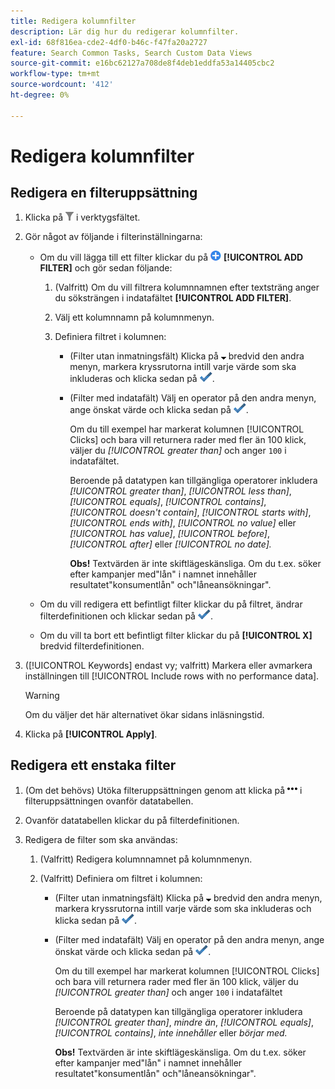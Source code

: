 ```yaml
---
title: Redigera kolumnfilter
description: Lär dig hur du redigerar kolumnfilter.
exl-id: 68f816ea-cde2-4df0-b46c-f47fa20a2727
feature: Search Common Tasks, Search Custom Data Views
source-git-commit: e16bc62127a708de8f4deb1eddfa53a14405cbc2
workflow-type: tm+mt
source-wordcount: '412'
ht-degree: 0%

---
```


# Redigera kolumnfilter

## Redigera en filteruppsättning

1. Klicka på ![Filter](/help/search-social-commerce/assets/filter.png "Filter") i verktygsfältet.

1. Gör något av följande i filterinställningarna:

   * Om du vill lägga till ett filter klickar du på ![Lägg till filter](/help/search-social-commerce/assets/add.png "Lägg till filter") **[!UICONTROL ADD FILTER]** och gör sedan följande:

      1. (Valfritt) Om du vill filtrera kolumnnamnen efter textsträng anger du söksträngen i indatafältet **[!UICONTROL ADD FILTER]**.

      1. Välj ett kolumnnamn på kolumnmenyn.

      1. Definiera filtret i kolumnen:

         * (Filter utan inmatningsfält) Klicka på ![Nedåtpil](/help/search-social-commerce/assets/arrow-down-expand.png "Nedåtpil") bredvid den andra menyn, markera kryssrutorna intill varje värde som ska inkluderas och klicka sedan på ![Uppdatera filter](/help/search-social-commerce/assets/select.png "Uppdatera filter").

         * (Filter med indatafält) Välj en operator på den andra menyn, ange önskat värde och klicka sedan på ![Uppdatera filter](/help/search-social-commerce/assets/select.png "Uppdatera filter").

           Om du till exempel har markerat kolumnen [!UICONTROL Clicks] och bara vill returnera rader med fler än 100 klick, väljer du *[!UICONTROL greater than]* och anger `100` i indatafältet.

           Beroende på datatypen kan tillgängliga operatorer inkludera *[!UICONTROL greater than]*, *[!UICONTROL less than]*, *[!UICONTROL equals]*, *[!UICONTROL contains]*, *[!UICONTROL doesn't contain]*, *[!UICONTROL starts with]*, *[!UICONTROL ends with]*, *[!UICONTROL no value]* eller *[!UICONTROL has value]*, *[!UICONTROL before]*, *[!UICONTROL after]* eller *[!UICONTROL no date].*

           **Obs!** Textvärden är inte skiftlägeskänsliga. Om du t.ex. söker efter kampanjer med&quot;lån&quot; i namnet innehåller resultatet&quot;konsumentlån&quot; och&quot;låneansökningar&quot;.

   * Om du vill redigera ett befintligt filter klickar du på filtret, ändrar filterdefinitionen och klickar sedan på ![Uppdatera filter](/help/search-social-commerce/assets/select.png "Uppdatera filter").

   * Om du vill ta bort ett befintligt filter klickar du på **[!UICONTROL X]** bredvid filterdefinitionen.

1. ([!UICONTROL Keywords] endast vy; valfritt) Markera eller avmarkera inställningen till [!UICONTROL Include rows with no performance data].

   >[!WARNING]
   >
   >Om du väljer det här alternativet ökar sidans inläsningstid.

1. Klicka på **[!UICONTROL Apply]**.

## Redigera ett enstaka filter

1. (Om det behövs) Utöka filteruppsättningen genom att klicka på ![Mer](/help/search-social-commerce/assets/more-filters.png "Mer") i filteruppsättningen ovanför datatabellen.

1. Ovanför datatabellen klickar du på filterdefinitionen.

1. Redigera de filter som ska användas:

   1. (Valfritt) Redigera kolumnnamnet på kolumnmenyn.

   1. (Valfritt) Definiera om filtret i kolumnen:

      * (Filter utan inmatningsfält) Klicka på ![Nedåtpil](/help/search-social-commerce/assets/arrow-down-expand.png "Nedåtpil") bredvid den andra menyn, markera kryssrutorna intill varje värde som ska inkluderas och klicka sedan på ![Uppdatera filter](/help/search-social-commerce/assets/select.png "Uppdatera filter").

      * (Filter med indatafält) Välj en operator på den andra menyn, ange önskat värde och klicka sedan på ![Uppdatera filter](/help/search-social-commerce/assets/select.png "Uppdatera filter").

        Om du till exempel har markerat kolumnen [!UICONTROL Clicks] och bara vill returnera rader med fler än 100 klick, väljer du *[!UICONTROL greater than]* och anger `100` i indatafältet

        Beroende på datatypen kan tillgängliga operatorer inkludera *[!UICONTROL greater than]*, *mindre än*, *[!UICONTROL equals]*, *[!UICONTROL contains]*, *inte innehåller* eller *börjar med.*

        **Obs!** Textvärden är inte skiftlägeskänsliga. Om du t.ex. söker efter kampanjer med&quot;lån&quot; i namnet innehåller resultatet&quot;konsumentlån&quot; och&quot;låneansökningar&quot;.
